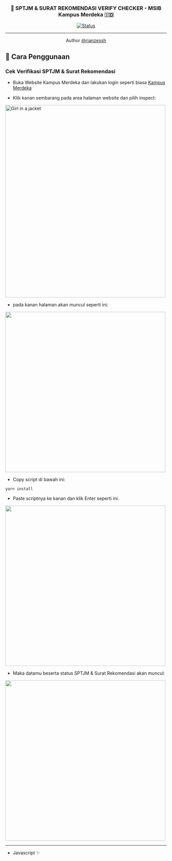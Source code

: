 
<h3 align="center">🤖 SPTJM & SURAT REKOMENDASI VERIFY CHECKER - MSIB Kampus Merdeka 🇮🇩</h3>

<div align="center">

[![Status](https://img.shields.io/badge/status-active-success.svg)]()

</div>

---

<p align="center">  Author <a href="https://github.com/rahmatrians">@rianzessh</a>
    <br> 
</p>




## 🏁 Cara Penggunaan <a name = "getting_started"></a>

### Cek Verifikasi SPTJM & Surat Rekomendasi

- Buka Website Kampus Merdeka dan lakukan login seperti biasa <a href="https://kampusmerdeka.kemdikbud.go.id">Kampus Merdeka</a>


- Klik kanan sembarang pada area halaman website dan pilih inspect:
<img src="https://ibb.co/rbWSTtN" alt="Girl in a jacket" width="500" height="600">

- pada kanan halaman akan muncul seperti ini:
<img src="https://ibb.co/rbWSTtN" style="width:500px">


- Copy script di bawah ini:
```
yarn install
```


- Paste scriptnya ke kanan dan klik Enter seperti ini:
<img src="https://ibb.co/rbWSTtN" style="width:500px">

- Maka datamu beserta status SPTJM & Surat Rekomendasi akan muncul:
<img src="https://ibb.co/rbWSTtN" style="width:500px">

---


- Javascript ✨
